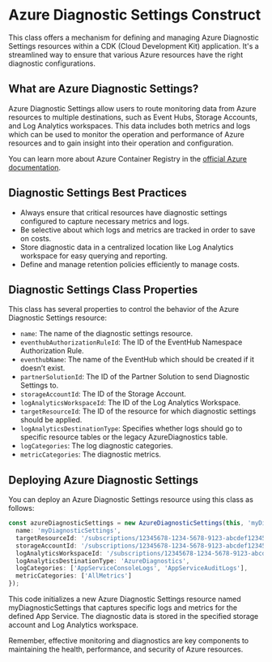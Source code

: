 # Azure Diagnostic Settings Construct

This class offers a mechanism for defining and managing Azure Diagnostic Settings resources within a CDK (Cloud Development Kit) application. It's a streamlined way to ensure that various Azure resources have the right diagnostic configurations.

## What are Azure Diagnostic Settings?

Azure Diagnostic Settings allow users to route monitoring data from Azure resources to multiple destinations, such as Event Hubs, Storage Accounts, and Log Analytics workspaces. This data includes both metrics and logs which can be used to monitor the operation and performance of Azure resources and to gain insight into their operation and configuration.

You can learn more about Azure Container Registry in the [official Azure documentation](https://docs.microsoft.com/en-us/azure/container-registry/container-registry-intro).

## Diagnostic Settings Best Practices

- Always ensure that critical resources have diagnostic settings configured to capture necessary metrics and logs.
- Be selective about which logs and metrics are tracked in order to save on costs.
- Store diagnostic data in a centralized location like Log Analytics workspace for easy querying and reporting.
- Define and manage retention policies efficiently to manage costs.

## Diagnostic Settings Class Properties

This class has several properties to control the behavior of the Azure Diagnostic Settings resource:

- `name`: The name of the diagnostic settings resource.
- `eventhubAuthorizationRuleId`: The ID of the EventHub Namespace Authorization Rule.
- `eventhubName`: The name of the EventHub which should be created if it doesn’t exist.
- `partnerSolutionId`: The ID of the Partner Solution to send Diagnostic Settings to.
- `storageAccountId`: The ID of the Storage Account.
- `logAnalyticsWorkspaceId`: The ID of the Log Analytics Workspace.
- `targetResourceId`: The ID of the resource for which diagnostic settings should be applied.
- `logAnalyticsDestinationType`: Specifies whether logs should go to specific resource tables or the legacy AzureDiagnostics table.
- `logCategories`: The log diagnostic categories.
- `metricCategories`: The diagnostic metrics.

## Deploying Azure Diagnostic Settings

You can deploy an Azure Diagnostic Settings resource using this class as follows:
```typescript
const azureDiagnosticSettings = new AzureDiagnosticSettings(this, 'myDiagnosticSettings', {
  name: 'myDiagnosticSettings',
  targetResourceId: '/subscriptions/12345678-1234-5678-9123-abcdef123456/resourceGroups/myResourceGroup/providers/Microsoft.Web/sites/myAppService',
  storageAccountId: '/subscriptions/12345678-1234-5678-9123-abcdef123456/resourceGroups/myResourceGroup/providers/Microsoft.Storage/storageAccounts/mystorageaccount',
  logAnalyticsWorkspaceId: '/subscriptions/12345678-1234-5678-9123-abcdef123456/resourceGroups/myResourceGroup/providers/Microsoft.OperationalInsights/workspaces/myworkspace',
  logAnalyticsDestinationType: 'AzureDiagnostics',
  logCategories: ['AppServiceConsoleLogs', 'AppServiceAuditLogs'],
  metricCategories: ['AllMetrics']
});
```

This code initializes a new Azure Diagnostic Settings resource named myDiagnosticSettings that captures specific logs and metrics for the defined App Service. The diagnostic data is stored in the specified storage account and Log Analytics workspace.

Remember, effective monitoring and diagnostics are key components to maintaining the health, performance, and security of Azure resources.